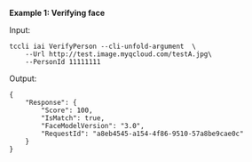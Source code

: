 **Example 1: Verifying face**



Input: 

```
tccli iai VerifyPerson --cli-unfold-argument  \
    --Url http://test.image.myqcloud.com/testA.jpg\
    --PersonId 11111111
```

Output: 
```
{
    "Response": {
        "Score": 100,
        "IsMatch": true,
        "FaceModelVersion": "3.0",
        "RequestId": "a8eb4545-a154-4f86-9510-57a8be9cae0c"
    }
}
```

